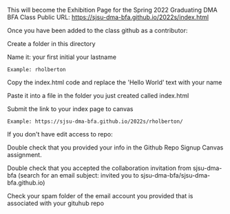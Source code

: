 This  will become the Exhibition Page for the Spring 2022 Graduating  DMA BFA Class
Public URL: https://sjsu-dma-bfa.github.io/2022s/index.html


Once you have been added to the class github as a contributor:

 Create a folder in this directory

  Name it: your first initial your lastname

    Example: rholberton

  Copy the index.html code and replace the 'Hello World'  text with your name

  Paste it into a file in the folder you just created called index.html

  Submit the link to your index page to canvas

    Example: https://sjsu-dma-bfa.github.io/2022s/rholberton/


If you don't have edit access to repo:

Double check that you provided your info in the Github Repo Signup Canvas assignment. 

Double check that you accepted the collaboration invitation from sjsu-dma-bfa (search for an email subject: invited you to sjsu-dma-bfa/sjsu-dma-bfa.github.io)

Check your spam folder of the email account you provided that is associated with your gituhub repo
 
